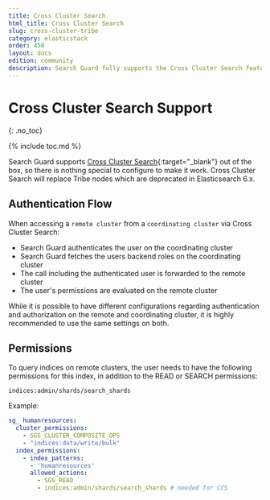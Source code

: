 ```yaml
---
title: Cross Cluster Search
html_title: Cross Cluster Search
slug: cross-cluster-tribe
category: elasticstack
order: 450
layout: docs
edition: community
description: Search Guard fully supports the Cross Cluster Search feature of OpenSearch/Elasticsearch. Implement access control on distributed clusters.
---
```

<!---
Copyright 2020 floragunn GmbH
-->
# Cross Cluster Search Support
{: .no_toc}

{% include toc.md %}

Search Guard supports [Cross Cluster Search](https://www.elastic.co/guide/en/elasticsearch/reference/current/modules-cross-cluster-search.html){:target="_blank"} out of the box, so there is nothing special to configure to make it work. Cross Cluster Search will replace Tribe nodes which are deprecated in Elasticsearch 6.x.

## Authentication Flow

When accessing a `remote cluster` from a `coordinating cluster` via Cross Cluster Search:

* Search Guard authenticates the user on the coordinating cluster
* Search Guard fetches the users backend roles on the coordinating cluster
* The call including the authenticated user is forwarded to the remote cluster
* The user's permissions are evaluated on the remote cluster

While it is possible to have different configurations regarding authentication and authorization on the remote and coordinating cluster, it is highly recommended to use the same settings on both.

## Permissions

To query indices on remote clusters, the user needs to have the following permissions for this index, in addition to the READ or SEARCH permissions:

```
indices:admin/shards/search_shards
```

Example:

```yaml
sg_ humanresources:
  cluster_permissions:
    - SGS_CLUSTER_COMPOSITE_OPS
    - "indices:data/write/bulk"
  index_permissions:
    - index_patterns:
      - 'humanresources'
      allowed_actions:
        - SGS_READ
        - indices:admin/shards/search_shards # needed for CCS        
```